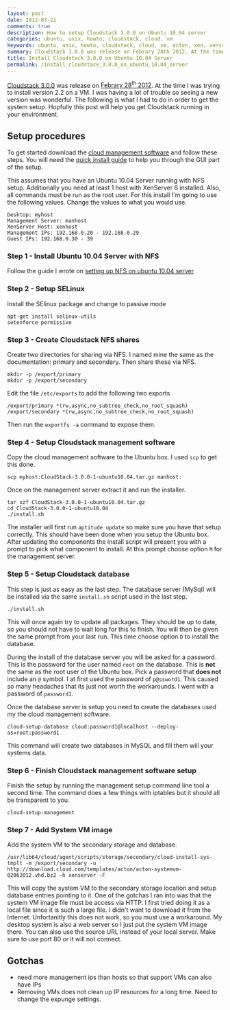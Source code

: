 ```yaml
---
layout: post
date: 2012-03-21
comments: true
description: How to setup Cloudstack 3.0.0 on Ubuntu 10.04 server
categories: ubuntu, unix, howto, cloudstack, cloud, vm
keywords: ubuntu, unix, howto, cloudstack, cloud, vm, acton, xen, xenserver, citrix
summary: Cloudstack 3.0.0 was release on Febrary 28th 2012. At the time I was trying to install version 2.2 on a VM. I was having a lot of trouble so seeing a new version was wonderful. The following is what I had to do in order to get the system setup. Hopfully this post will help you get Cloudstack running in your environment.
title: Install Cloudstack 3.0.0 on Ubuntu 10.04 Server
permalink: /install_cloudstack_3.0.0_on_ubuntu_10.04_server
---
```


[Cloudstack 3.0.0](https://sourceforge.net/projects/cloudstack/files/CloudStack%20Acton/3.0.0/) was release on [Febrary 28<sup>th</sup> 2012](http://www.cloudstack.org/blog/117-cloudstack-acton-released.html). At the time I was trying to install version 2.2 on a VM. I was having a lot of trouble so seeing a new version was wonderful. The following is what I had to do in order to get the system setup. Hopfully this post will help you get Cloudstack running in your environment.

## Setup procedures
To get started download the [cloud management software](http://sourceforge.net/projects/cloudstack/files/CloudStack%20Acton/3.0.0/CloudStack-3.0.0-1-ubuntu10.04.tar.gz/download) and follow these steps. You will need the [quick install guide](http://sourceforge.net/projects/cloudstack/files/CloudStack%20Acton/3.0.0/CloudStack3.0QuickInstallGuide.pdf/download) to help you through the GUI part of the setup.

This assumes that you have an Ubuntu 10.04 Server running with NFS setup. Additionally you need at least 1 host with XenServer 6 installed. Also, all commands must be run as the root user. For this install I'm going to use the following values. Change the values to what you would use.

    Desktop: myhost
    Management Server: manhost
    XenServer Host: xenhost
    Management IPs: 192.168.0.20 - 192.168.0.29
    Guest IPs: 192.168.0.30 - 39

### Step 1 - Install Ubuntu 10.04 Server with NFS
Follow the guide I wrote on [setting up NFS on ubuntu 10.04 server](/setting_up_NFS_on_Ubuntu_10.04_server)

### Step 2 - Setup SELinux
Install the SElinux package and change to passive mode

    apt-get install selinux-utils
    setenforce permissive

### Step 3 - Create Cloudstack NFS shares
Create two directories for sharing via NFS. I named mine the same as the documentation: primary and secondary. Then share these via NFS.

    mkdir -p /export/primary
    mkdir -p /export/secondary

Edit the file `/etc/exports` to add the following two exports

    /export/primary *(rw,async,no_subtree_check,no_root_squash)
    /export/secondary *(rw,async,no_subtree_check,no_root_squash)

Then run the `exportfs -a` command to expose them.

### Step 4 - Setup Cloudstack management software
Copy the cloud management software to the Ubuntu box. I used `scp` to get this done.

    scp myhost:CloudStack-3.0.0-1-ubuntu10.04.tar.gz manhost:

Once on the management server extract it and run the installer.

    tar xzf CloudStack-3.0.0-1-ubuntu10.04.tar.gz
    cd CloudStack-3.0.0-1-ubuntu10.04
    ./install.sh

The installer will first run `aptitude update` so make sure you have that setup correctly. This should have been done when you setup the Ubuntu box. After updating the components the install script will present you with a prompt to pick what component to install. At this prompt choose option `M` for the management server.

### Step 5 - Setup Cloudstack database
This step is just as easy as the last step. The database server (MySql) will be installed via the same `install.sh` script used in the last step.

    ./install.sh

This will once again try to update all packages. They should be up to date, so you should not have to wait long for this to finish. You will then be given the same prompt from your last run. This time choose option `D` to install the database.

During the install of the database server you will be asked for a password. This is the password for the user named `root` on the database. This is __not__ the same as the root user of the Ubuntu box. Pick a password that __does not__ include an `@` symbol. I at first used the password of `p@ssword1`. This caused so many headaches that its just not worth the workarounds. I went with a password of `password1`.

Once the database server is setup you need to create the databases used my the cloud management software.

    cloud-setup-database cloud:password1@localhost --deploy-as=root:password1

This command will create two databases in MySQL and fill them will your systems data.

### Step 6 - Finish Cloudstack management software setup
Finish the setup by running the management setup command line tool a second time. The command does a few things with iptables but it should all be transparent to you.

    cloud-setup-management

### Step 7 - Add System VM image
Add the system VM to the secondary storage and database.

    /usr/lib64/cloud/agent/scripts/storage/secondary/cloud-install-sys-tmplt -m /export/secondary -u http://download.cloud.com/templates/acton/acton-systemvm-02062012.vhd.bz2 -h xenserver -F

This will copy the system VM to the secondary storage location and setup database entries pointing to it. One of the gotchas I ran into was that the system VM image file must be access via HTTP. I first tried doing it as a local file since it is such a large file. I didn't want to download it from the Internet. Unfortanitly this does not work, so you must use a workaround. My desktop system is also a web server so I just put the system VM image there. You can also use the source URL instead of your local server. Make sure to use port 80 or it will not connect.

## Gotchas
* need more management ips than hosts so that support VMs can also have IPs
* Removing VMs does not clean up IP resources for a long time. Need to change the expunge settings.
